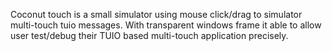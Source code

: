 Coconut touch is a small simulator using mouse click/drag to simulator multi-touch tuio messages. With transparent windows frame it able to allow user test/debug their TUIO based multi-touch application precisely.